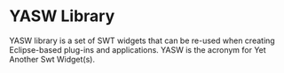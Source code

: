 YASW Library
==========

YASW library is a set of SWT widgets that can be re-used when creating Eclipse-based plug-ins and applications.
YASW is the acronym for Yet Another Swt Widget(s).
